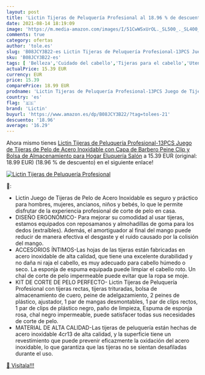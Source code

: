 ```yaml
---
layout: post
title: 'Lictin Tijeras de Peluquería Profesional al 18.96 % de descuento'
date: 2021-08-14 18:19:09
image: 'https://m.media-amazon.com/images/I/51CwWSxUrOL._SL500_._SL400_.jpg'
comments: true
category: ofertas
author: 'tole.es'
slug: 'B08JCY3B22-es Lictin Tijeras de Peluquería Profesional-13PCS Juego de...'
sku: 'B08JCY3B22-es'
tags: [ 'Belleza','Cuidado del cabello','Tijeras para el cabello','Utensilios para corte de pelo','lictin','tijeras', ]
actualPrice: 15.39 EUR
currency: EUR
price: 15.39
comparePrice: 18.99 EUR
prodname: 'Lictin Tijeras de Peluquería Profesional-13PCS Juego de Tijeras de Pelo de Acero Inoxidable con Capa de Barbero  Peine  Clip y Bolsa de Almacenamiento para Hogar  Eluquería  Salón'
country: 'es'
flag: '🇪🇸'
brand: 'Lictin'
buyurl: 'https://www.amazon.es/dp/B08JCY3B22/?tag=tolees-21'
descuento: '18.96'
average: '16.29'
---
```


Ahora mismo tienes [Lictin Tijeras de Peluquería Profesional-13PCS Juego de Tijeras de Pelo de Acero Inoxidable con Capa de Barbero  Peine  Clip y Bolsa de Almacenamiento para Hogar  Eluquería  Salón](https://www.amazon.es/dp/B08JCY3B22/?tag=tolees-21) a 15.39 EUR (original: 18.99 EUR) (18.96 %  de descuento) en el siguiente enlace!

[![Lictin Tijeras de Peluquería Profesional](https://m.media-amazon.com/images/I/51CwWSxUrOL._SL500_._SL400_.jpg)](https://www.amazon.es/dp/B08JCY3B22/?tag=tolees-21)

🔎:

- Lictin Juego de Tijeras de Pelo de Acero Inoxidable es seguro y práctico para hombres, mujeres, ancianos, niños y bebés, lo que le permite disfrutar de la experiencia profesional de corte de pelo en casa.
- DISEÑO ERGONÓMICO- Para mejorar su comodidad al usar tijeras, estamos equipados con reposamanos y almohadillas de goma para los dedos (extraíbles). Además, el amortiguador al final del mango puede reducir de manera efectiva el desgaste y el ruido causado por la colisión del mango.
- ACCESORIOS ÍNTIMOS-Las hojas de las tijeras están fabricadas en acero inoxidable de alta calidad, que tiene una excelente durabilidad y no daña ni raja el cabello, es muy adecuado para cabello húmedo o seco. La esponja de espuma equipada puede limpiar el cabello roto. Un chal de corte de pelo impermeable puede evitar que la ropa se moje.
- KIT DE CORTE DE PELO PERFECTO- Lictin Tijeras de Peluquería Profesional con tijeras rectas, tijeras trituradas, bolsa de almacenamiento de cuero, peine de adelgazamiento, 2 peines de plástico, ajustador, 1 par de mangas desmontables, 1 par de clips rectos, 1 par de clips de plástico negro, paño de limpieza, Espuma de esponja rosa, chal negro impermeable, puede satisfacer todas sus necesidades de corte de pelo.
- MATERIAL DE ALTA CALIDAD-Las tijeras de peluquería están hechas de acero inoxidable 4cr13 de alta calidad, y la superficie tiene un revestimiento que puede prevenir eficazmente la oxidación del acero inoxidable, lo que garantiza que las tijeras no se sientan desafiladas durante el uso.

[🛒 Visítala!!!](https://www.amazon.es/dp/B08JCY3B22/?tag=tolees-21)
